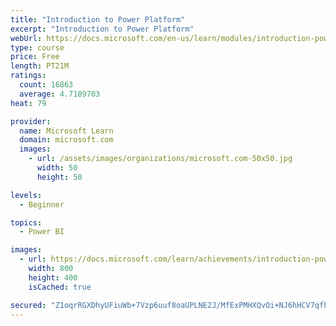 ```yaml
---
title: "Introduction to Power Platform"
excerpt: "Introduction to Power Platform"
webUrl: https://docs.microsoft.com/en-us/learn/modules/introduction-power-platform/
type: course
price: Free
length: PT21M
ratings:
  count: 16863
  average: 4.7189703
heat: 79

provider:
  name: Microsoft Learn
  domain: microsoft.com
  images:
    - url: /assets/images/organizations/microsoft.com-50x50.jpg
      width: 50
      height: 50

levels:
  - Beginner

topics:
  - Power BI

images:
  - url: https://docs.microsoft.com/learn/achievements/introduction-power-platform-social.png
    width: 800
    height: 400
    isCached: true

secured: "Z1oqrRGXDhyUFiuWb+7Vzp6uuf8oaUPLNE2J/MfExPMHXQvOi+NJ6hHCV7qfh/ZFu2dWT63vH3cqPyGbPVgJIBRKiE5UcoU/AF8JJCZFoIt1zUErXIAaA9JXAI+mEAY5kCHF+usi3bVn8jZIkJykNS8Sku2TfH7sz+qvQKX6dU8XTusrPUoXUX9DYJHQh6cZa1hnpaq2bSb1Y5yOWeoghjXGTmC9g2owrWuwlEZ30nEEs9+q7gzj+4RjBZAAPKEwGbuiDka18htEfasEhcuGgKLOVbOiEQ8+ox25znE82C4U/dE4AA0AS+sZ31C4TnzkX8hDIF3TcpfJZ9GXglOAiWbZ1WuTa38IMiyYEQA4+2NxqWFv1dV2C1Eo5Kx4hv+O1FTHp1a53EeN5udnomMQXGzeilF1zqB1UfHj5MoDnJgF+n5M92X/HCp9jqaAI4Gd;gAGckzW3ht7wZmTKUfuNvw=="
---
```


